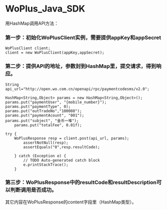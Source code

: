 WoPlus_Java_SDK
===============

用HashMap调用API方法：

### 第一步：初始化WoPlusClient实例，需要提供appKey和appSecret

    WoPlusClient client;
    client = new WoPlusClient(appKey,appSecret);


### 第二步：提供API的地址，参数封到HashMap里，提交请求，得到响应。

    String api_url="http://open.wo.com.cn/openapi/rpc/paymentcodesms/v2.0";
		
    HashMap<String,Object> params = new HashMap<String,Object>();
    params.put("paymentUser", "{mobile_number}");
    params.put("paymentType", 0);
    params.put("outTradeNo","100008");
    params.put("paymentAcount", "001");
    params.put("subject", "金币一堆");
		params.put("totalFee", 0.01f);
		
    try {
    	WoPlusResponse resp = client.post(api_url, params);
			assertNotNull(resp);
			assertEquals("0",resp.resultCode);
			
		} catch (Exception e) {
			// TODO Auto-generated catch block
			e.printStackTrace();
		}


### 第三步：WoPlusResponse中的resultCode和resultDescription可以判断调用是否成功。
其它内容在WoPlusResponse的content字段里（HashMap类型）。


